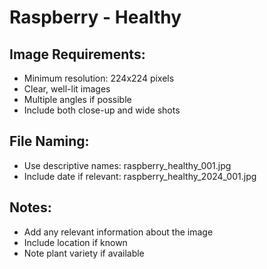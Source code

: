 # Raspberry - Healthy

## Image Requirements:
- Minimum resolution: 224x224 pixels
- Clear, well-lit images
- Multiple angles if possible
- Include both close-up and wide shots

## File Naming:
- Use descriptive names: raspberry_healthy_001.jpg
- Include date if relevant: raspberry_healthy_2024_001.jpg

## Notes:
- Add any relevant information about the image
- Include location if known
- Note plant variety if available
